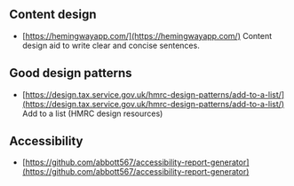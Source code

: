 
## Content design

- [https://hemingwayapp.com/](https://hemingwayapp.com/) Content design aid to write clear and concise sentences.

## Good design patterns

- [https://design.tax.service.gov.uk/hmrc-design-patterns/add-to-a-list/](https://design.tax.service.gov.uk/hmrc-design-patterns/add-to-a-list/) Add to a list (HMRC design resources)

## Accessibility

- [https://github.com/abbott567/accessibility-report-generator](https://github.com/abbott567/accessibility-report-generator)